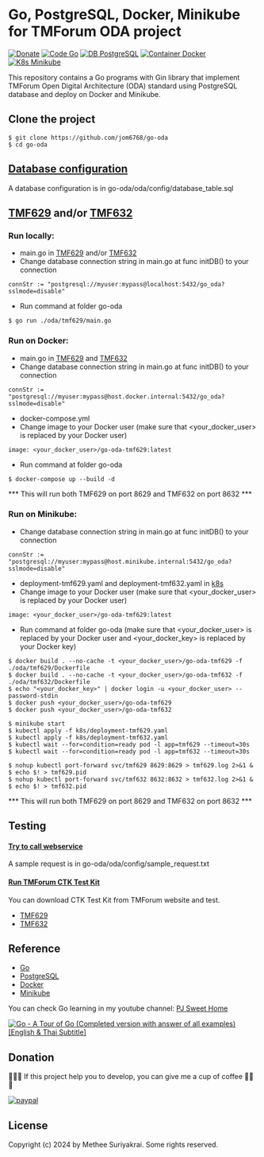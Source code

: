 # Go, PostgreSQL, Docker, Minikube for TMForum ODA project

[![Donate](https://img.shields.io/badge/Donate-PayPal-green.svg)](https://paypal.me/jom6768)
[![Code Go](https://img.shields.io/badge/Code-Go-007F9F)](https://go.dev)
[![DB PostgreSQL](https://img.shields.io/badge/DB-PostgreSQL-336791)](https://www.postgresql.org)
[![Container Docker](https://img.shields.io/badge/Container-Docker-0DB7ED)](https://www.docker.com)
[![K8s Minikube](https://img.shields.io/badge/K8s-Minikube-306EE5)](https://minikube.sigs.k8s.io)

This repository contains a Go programs with Gin library that
implement TMForum Open Digital Architecture (ODA) standard
using PostgreSQL database and deploy on Docker and Minikube.

## Clone the project

```
$ git clone https://github.com/jom6768/go-oda
$ cd go-oda
```
 

## [Database configuration](oda/config)

A database configuration is in go-oda/oda/config/database_table.sql
 

## [TMF629](oda/tmf629) and/or [TMF632](oda/tmf632)

### Run locally:

* main.go in [TMF629](oda/tmf629) and/or [TMF632](oda/tmf632)
* Change database connection string in main.go at func initDB() to your connection

```
connStr := "postgresql://myuser:mypass@localhost:5432/go_oda?sslmode=disable"
```

* Run command at folder go-oda

```
$ go run ./oda/tmf629/main.go
```
 

### Run on Docker:

* main.go in [TMF629](oda/tmf629) and [TMF632](oda/tmf632)
* Change database connection string in main.go at func initDB() to your connection

```
connStr := "postgresql://myuser:mypass@host.docker.internal:5432/go_oda?sslmode=disable"
```

* docker-compose.yml
* Change image to your Docker user (make sure that <your_docker_user> is replaced by your Docker user)

```
image: <your_docker_user>/go-oda-tmf629:latest
```

* Run command at folder go-oda

```
$ docker-compose up --build -d
```

*** This will run both TMF629 on port 8629 and TMF632 on port 8632 ***
 

### Run on Minikube:

* Change database connection string in main.go at func initDB() to your connection

```
connStr := "postgresql://myuser:mypass@host.minikube.internal:5432/go_oda?sslmode=disable"
```

* deployment-tmf629.yaml and deployment-tmf632.yaml in [k8s](k8s)
* Change image to your Docker user (make sure that <your_docker_user> is replaced by your Docker user)

```
image: <your_docker_user>/go-oda-tmf629:latest
```

* Run command at folder go-oda (make sure that <your_docker_user> is replaced by your Docker user and <your_docker_key> is replaced by your Docker key)

```
$ docker build . --no-cache -t <your_docker_user>/go-oda-tmf629 -f ./oda/tmf629/Dockerfile
$ docker build . --no-cache -t <your_docker_user>/go-oda-tmf632 -f ./oda/tmf632/Dockerfile
$ echo "<your_docker_key>" | docker login -u <your_docker_user> --password-stdin
$ docker push <your_docker_user>/go-oda-tmf629
$ docker push <your_docker_user>/go-oda-tmf632

$ minikube start
$ kubectl apply -f k8s/deployment-tmf629.yaml
$ kubectl apply -f k8s/deployment-tmf632.yaml
$ kubectl wait --for=condition=ready pod -l app=tmf629 --timeout=30s
$ kubectl wait --for=condition=ready pod -l app=tmf632 --timeout=30s

$ nohup kubectl port-forward svc/tmf629 8629:8629 > tmf629.log 2>&1 &
$ echo $! > tmf629.pid
$ nohup kubectl port-forward svc/tmf632 8632:8632 > tmf632.log 2>&1 &
$ echo $! > tmf632.pid
```

*** This will run both TMF629 on port 8629 and TMF632 on port 8632 ***
 

## Testing

#### [Try to call webservice](oda/config)

A sample request is in go-oda/oda/config/sample_request.txt
 

#### [Run TMForum CTK Test Kit](https://www.tmforum.org/oda/open-apis/directory)

You can download CTK Test Kit from TMForum website and test.
* [TMF629](https://www.tmforum.org/oda/open-apis/directory/customer-management-api-TMF629/v5.0)
* [TMF632](https://www.tmforum.org/oda/open-apis/directory/party-management-api-TMF632/v5.0)
 

## Reference

* [Go](https://go.dev)
* [PostgreSQL](https://www.postgresql.org)
* [Docker](https://www.docker.com)
* [Minikube](https://minikube.sigs.k8s.io)

You can check Go learning in my youtube channel: [PJ Sweet Home](https://www.youtube.com/@PJSweetHome)

[![Go - A Tour of Go (Completed version with answer of all examples) [English & Thai Subtitle]](https://img.youtube.com/vi/Drrm470ta_Q/0.jpg)](https://www.youtube.com/watch?v=Drrm470ta_Q)
 

## Donation

:sparkling_heart::sparkling_heart::sparkling_heart: If this project help you to develop, you can give me a cup of coffee :sparkling_heart::sparkling_heart::sparkling_heart:

[![paypal](https://www.paypalobjects.com/en_US/i/btn/btn_donateCC_LG.gif)](https://paypal.me/jom6768)
 

## License

Copyright (c) 2024 by Methee Suriyakrai. Some rights reserved.
